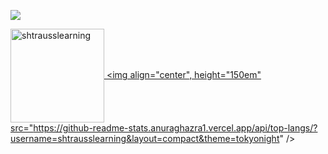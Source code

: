 ![](https://i.imgur.com/tPQYo8K.png)

<img align="center" height="150em" src="https://github-readme-streak-stats.herokuapp.com/?user=shtrausslearning&theme=tokyonight" alt="shtrausslearning"/><a href="https://github.com/anuraghazra/github-readme-stats">
  <img align="center", height="150em" src="https://github-readme-stats.anuraghazra1.vercel.app/api/top-langs/?username=shtrausslearning&layout=compact&theme=tokyonight" />
</a>
